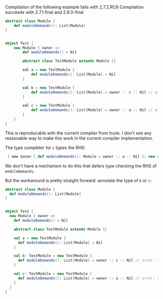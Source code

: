 Compilation of the following example fails with 2.7.2.RC6
Compilation succeeds with 2.7.1.final and 2.6.0-final

```scala
abstract class Module {
    def moduleDemands(): List[Module]
}


object Test {
    new Module { owner =>
        def moduleDemands() = Nil

        abstract class TestModule extends Module {}

        val a = new TestModule {
            def moduleDemands(): List[Module] = Nil
        }

        val b = new TestModule {
            def moduleDemands(): List[Module] = owner :: c :: Nil // error: recursive value x$$1 needs type
        }

        val c = new TestModule {
            def moduleDemands(): List[Module] = owner :: a :: Nil // error: recursive value c needs type
        }
    }
}
```
This is reproducable with the current compiler from trunk.
I don't see any reasonable way to make this work in the current compiler implementation.

The type completer for `c` types the RHS:

```scala
 { new $anon { def moduleDemands(): Module = owner :: a :: Nil }; new $anon }
```

We don't have a mechanism to do this that defers type checking the RHS of `moduleDemands`.

But the workaround is pretty straight forward: annotate the type of `b` or `c`:

```scala
abstract class Module {
  def moduleDemands(): List[Module]
}


object Test {
  new Module { owner =>
    def moduleDemands() = Nil

    abstract class TestModule extends Module {}

    val a = new TestModule {
      def moduleDemands(): List[Module] = Nil
    }

    val b: TestModule = new TestModule {
      def moduleDemands(): List[Module] = owner :: c :: Nil // error: recursive value x$$1 needs type
    }

    val c: TestModule = new TestModule {
      def moduleDemands(): List[Module] = owner :: a :: Nil // error: recursive value c needs type
    }
  }
}
```
